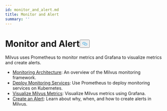 ```yaml
---
id: monitor_and_alert.md
title: Monitor and Alert
summary: ''
---
```

<h1 id="Monitor-and-Alert" class="common-anchor-header">Monitor and Alert<button data-href="#Monitor-and-Alert" class="anchor-icon" translate="no">
      <svg translate="no"
        aria-hidden="true"
        focusable="false"
        height="20"
        version="1.1"
        viewBox="0 0 16 16"
        width="16"
      >
        <path
          fill="#0092E4"
          fill-rule="evenodd"
          d="M4 9h1v1H4c-1.5 0-3-1.69-3-3.5S2.55 3 4 3h4c1.45 0 3 1.69 3 3.5 0 1.41-.91 2.72-2 3.25V8.59c.58-.45 1-1.27 1-2.09C10 5.22 8.98 4 8 4H4c-.98 0-2 1.22-2 2.5S3 9 4 9zm9-3h-1v1h1c1 0 2 1.22 2 2.5S13.98 12 13 12H9c-.98 0-2-1.22-2-2.5 0-.83.42-1.64 1-2.09V6.25c-1.09.53-2 1.84-2 3.25C6 11.31 7.55 13 9 13h4c1.45 0 3-1.69 3-3.5S14.5 6 13 6z"
        ></path>
      </svg>
    </button></h1><p>Milvus uses Prometheus to monitor metrics and Grafana to visualize metrics and create alerts.</p>
<ul>
<li><a href="/docs/ja/monitor_overview.md">Monitoring Architecture</a>: An overview of the Milvus monitoring framework.</li>
<li><a href="/docs/ja/monitor.md">Deploy Monitoring Services</a>: Use Prometheus to deploy monitoring services on Kubernetes.</li>
<li><a href="/docs/ja/visualize.md">Visualize Milvus Metrics</a>: Visualize Milvus metrics using Grafana.</li>
<li><a href="/docs/ja/alert.md">Create an Alert</a>: Learn about why, when, and how to create alerts in Milvus.</li>
</ul>

